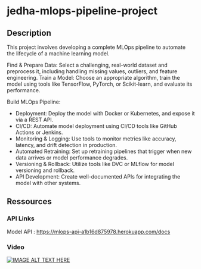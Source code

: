# jedha-mlops-pipeline-project

## Description

This project involves developing a complete MLOps pipeline to automate the lifecycle of a machine learning model.

Find & Prepare Data: Select a challenging, real-world dataset and preprocess it, including handling missing values, outliers, and feature engineering.
Train a Model: Choose an appropriate algorithm, train the model using tools like TensorFlow, PyTorch, or Scikit-learn, and evaluate its performance.

Build MLOps Pipeline:

  - Deployment: Deploy the model with Docker or Kubernetes, and expose it via a REST API.
  - CI/CD: Automate model deployment using CI/CD tools like GitHub Actions or Jenkins.
  - Monitoring & Logging: Use tools to monitor metrics like accuracy, latency, and drift detection in production.
  - Automated Retraining: Set up retraining pipelines that trigger when new data arrives or model performance degrades.
  - Versioning & Rollback: Utilize tools like DVC or MLflow for model versioning and rollback.
  - API Development: Create well-documented APIs for integrating the model with other systems.


## Ressources
### API Links
Model API : https://mlops-api-a1b16d875978.herokuapp.com/docs
### Video
[![IMAGE ALT TEXT HERE](https://img.youtube.com/vi/vKwVF-4aV2Q/0.jpg)](https://www.youtube.com/watch?v=vKwVF-4aV2Q)
